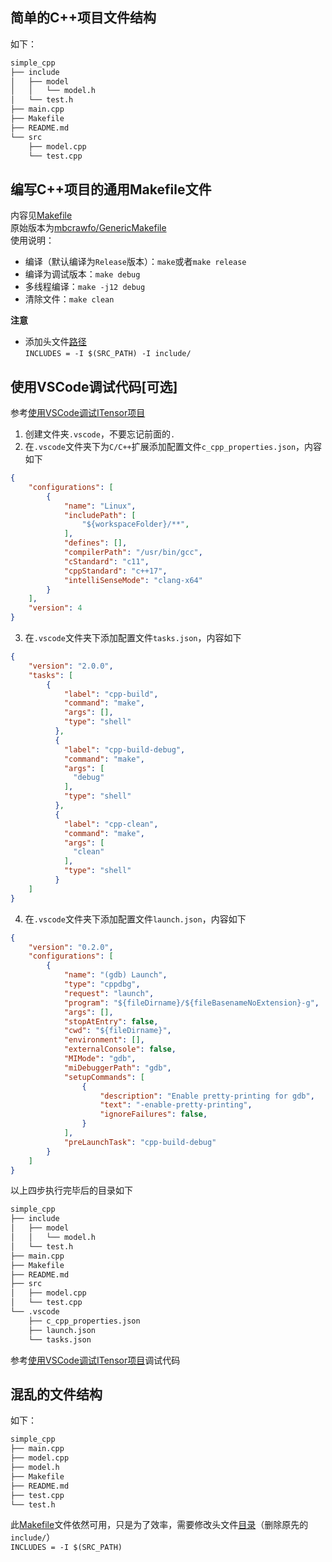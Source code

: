 ## 简单的C++项目文件结构
如下：  
```txt
simple_cpp
├── include
│   ├── model
│   │   └── model.h
│   └── test.h
├── main.cpp
├── Makefile
├── README.md
└── src
    ├── model.cpp
    └── test.cpp
```
## 编写C++项目的通用Makefile文件
内容见[Makefile](https://github.com/zfb132/simple_cpp/tree/main/Makefile)  
原始版本为[mbcrawfo/GenericMakefile](https://github.com/mbcrawfo/GenericMakefile)  
使用说明：  
* 编译（默认编译为`Release`版本）：`make`或者`make release`
* 编译为调试版本：`make debug`
* 多线程编译：`make -j12 debug`
* 清除文件：`make clean`

**注意**  
* 添加头文件[路径](https://github.com/zfb132/simple_cpp/blob/7fb9d08020f99b60c4c83d5fffc9fd8923c2462c/Makefile#L21)  
`INCLUDES = -I $(SRC_PATH) -I include/`

## 使用VSCode调试代码[可选]
参考[使用VSCode调试ITensor项目](https://blog.whuzfb.cn/blog/2020/07/04/itensor_vscode/#34-%E6%AD%A3%E5%BC%8F%E7%BC%96%E5%86%99%E4%BB%A3%E7%A0%81)  
1. 创建文件夹`.vscode`，不要忘记前面的`.`
2. 在`.vscode`文件夹下为`C/C++`扩展添加配置文件`c_cpp_properties.json`，内容如下
```json
{
    "configurations": [
        {
            "name": "Linux",
            "includePath": [
                "${workspaceFolder}/**",
            ],
            "defines": [],
            "compilerPath": "/usr/bin/gcc",
            "cStandard": "c11",
            "cppStandard": "c++17",
            "intelliSenseMode": "clang-x64"
        }
    ],
    "version": 4
}
```
3. 在`.vscode`文件夹下添加配置文件`tasks.json`，内容如下
```json
{
    "version": "2.0.0",
    "tasks": [
        {
            "label": "cpp-build",
            "command": "make",
            "args": [],
            "type": "shell"
          },
          {
            "label": "cpp-build-debug",
            "command": "make",
            "args": [
              "debug"
            ],
            "type": "shell"
          },
          {
            "label": "cpp-clean",
            "command": "make",
            "args": [
              "clean"
            ],
            "type": "shell"
          }
    ]
}
```
4. 在`.vscode`文件夹下添加配置文件`launch.json`，内容如下
```json
{
    "version": "0.2.0",
    "configurations": [
        {
            "name": "(gdb) Launch",
            "type": "cppdbg",
            "request": "launch",
            "program": "${fileDirname}/${fileBasenameNoExtension}-g",
            "args": [],
            "stopAtEntry": false,
            "cwd": "${fileDirname}",
            "environment": [],
            "externalConsole": false,
            "MIMode": "gdb",
            "miDebuggerPath": "gdb",
            "setupCommands": [
                {
                    "description": "Enable pretty-printing for gdb",
                    "text": "-enable-pretty-printing",
                    "ignoreFailures": false,
                }
            ],
            "preLaunchTask": "cpp-build-debug"
        }
    ]
}
```
以上四步执行完毕后的目录如下  
```txt
simple_cpp
├── include
│   ├── model
│   │   └── model.h
│   └── test.h
├── main.cpp
├── Makefile
├── README.md
├── src
│   ├── model.cpp
│   └── test.cpp
└── .vscode
    ├── c_cpp_properties.json
    ├── launch.json
    └── tasks.json
```
参考[使用VSCode调试ITensor项目](https://blog.whuzfb.cn/blog/2020/07/04/itensor_vscode/#35-%E7%BC%96%E8%AF%91%E5%92%8C%E8%BF%90%E8%A1%8C)调试代码

## 混乱的文件结构
如下：  
```txt
simple_cpp
├── main.cpp
├── model.cpp
├── model.h
├── Makefile
├── README.md
├── test.cpp
└── test.h
```
此[Makefile](https://github.com/zfb132/simple_cpp/tree/main/Makefile)文件依然可用，只是为了效率，需要修改头文件[目录](https://github.com/zfb132/simple_cpp/blob/7fb9d08020f99b60c4c83d5fffc9fd8923c2462c/Makefile#L21)（删除原先的`include/`）  
`INCLUDES = -I $(SRC_PATH)`
